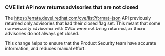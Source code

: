 ### CVE list API now returns advisories that are not closed

The https://errata.devel.redhat.com/cve/list?format=json API previously
returned only advisories that had their closed flag set. This meant that
some non-security advisories with CVEs were not being returned, as these
advisories do not always get closed.

This change helps to ensure that the Product Security team have accurate
information, and reduces manual effort.
